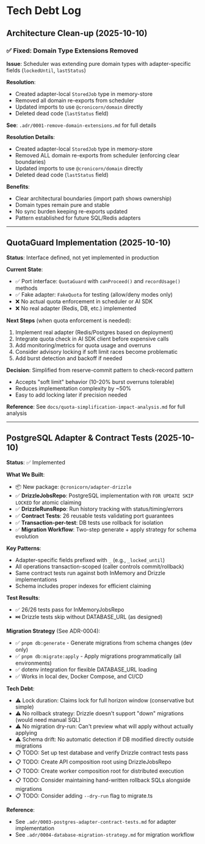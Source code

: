 # Tech Debt Log

## Architecture Clean-up (2025-10-10)

### ✅ Fixed: Domain Type Extensions Removed

**Issue**: Scheduler was extending pure domain types with adapter-specific fields (`lockedUntil`, `lastStatus`)

**Resolution**: 
- Created adapter-local `StoredJob` type in memory-store
- Removed all domain re-exports from scheduler
- Updated imports to use `@cronicorn/domain` directly
- Deleted dead code (`lastStatus` field)

**See**: `.adr/0001-remove-domain-extensions.md` for full details

**Resolution Details**:
- Created adapter-local `StoredJob` type in memory-store
- Removed ALL domain re-exports from scheduler (enforcing clear boundaries)
- Updated imports to use `@cronicorn/domain` directly
- Deleted dead code (`lastStatus` field)

**Benefits**:
- Clear architectural boundaries (import path shows ownership)
- Domain types remain pure and stable
- No sync burden keeping re-exports updated
- Pattern established for future SQL/Redis adapters

---

## QuotaGuard Implementation (2025-10-10)

**Status**: Interface defined, not yet implemented in production

**Current State**:
- ✅ Port interface: `QuotaGuard` with `canProceed()` and `recordUsage()` methods
- ✅ Fake adapter: `FakeQuota` for testing (allow/deny modes only)
- ❌ No actual quota enforcement in scheduler or AI SDK
- ❌ No real adapter (Redis, DB, etc.) implemented

**Next Steps** (when quota enforcement is needed):
1. Implement real adapter (Redis/Postgres based on deployment)
2. Integrate quota check in AI SDK client before expensive calls
3. Add monitoring/metrics for quota usage and overruns
4. Consider advisory locking if soft limit races become problematic
5. Add burst detection and backoff if needed

**Decision**: Simplified from reserve-commit pattern to check-record pattern
- Accepts "soft limit" behavior (10-20% burst overruns tolerable)
- Reduces implementation complexity by ~50%
- Easy to add locking later if precision needed

**Reference**: See `docs/quota-simplification-impact-analysis.md` for full analysis

---

## PostgreSQL Adapter & Contract Tests (2025-10-10)

**Status**: ✅ Implemented

**What We Built**:
- 📦 New package: `@cronicorn/adapter-drizzle` 
- ✅ **DrizzleJobsRepo**: PostgreSQL implementation with `FOR UPDATE SKIP LOCKED` for atomic claiming
- ✅ **DrizzleRunsRepo**: Run history tracking with status/timing/errors
- ✅ **Contract Tests**: 26 reusable tests validating port guarantees
- ✅ **Transaction-per-test**: DB tests use rollback for isolation
- ✅ **Migration Workflow**: Two-step generate + apply strategy for schema evolution

**Key Patterns**:
- Adapter-specific fields prefixed with `_` (e.g., `_locked_until`)
- All operations transaction-scoped (caller controls commit/rollback)
- Same contract tests run against both InMemory and Drizzle implementations
- Schema includes proper indexes for efficient claiming

**Test Results**:
- ✅ 26/26 tests pass for InMemoryJobsRepo
- ⏭️ Drizzle tests skip without DATABASE_URL (as designed)

**Migration Strategy** (See ADR-0004):
- ✅ `pnpm db:generate` - Generate migrations from schema changes (dev only)
- ✅ `pnpm db:migrate:apply` - Apply migrations programmatically (all environments)
- ✅ dotenv integration for flexible DATABASE_URL loading
- ✅ Works in local dev, Docker Compose, and CI/CD

**Tech Debt**:
- ⚠️ Lock duration: Claims lock for full horizon window (conservative but simple)
- ⚠️ No rollback strategy: Drizzle doesn't support "down" migrations (would need manual SQL)
- ⚠️ No migration dry-run: Can't preview what will apply without actually applying
- ⚠️ Schema drift: No automatic detection if DB modified directly outside migrations
- 📋 TODO: Set up test database and verify Drizzle contract tests pass
- 📋 TODO: Create API composition root using DrizzleJobsRepo
- 📋 TODO: Create worker composition root for distributed execution
- 📋 TODO: Consider maintaining hand-written rollback SQLs alongside migrations
- 📋 TODO: Consider adding `--dry-run` flag to migrate.ts

**Reference**: 
- See `.adr/0003-postgres-adapter-contract-tests.md` for adapter implementation
- See `.adr/0004-database-migration-strategy.md` for migration workflow

